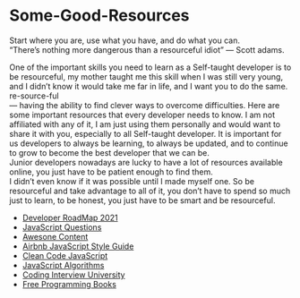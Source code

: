 # Some-Good-Resources

Start where you are, use what you have, and do what you can. <br/>
“There’s nothing more dangerous than a resourceful idiot” — Scott adams.<br/>

One of the important skills you need to learn as a Self-taught developer is to be resourceful, my mother taught me this skill when I was still very young, and I didn’t know it would take me far in life, and I want you to do the same.<br/>
re-source-ful<br/>
— having the ability to find clever ways to overcome difficulties.
Here are some important resources that every developer needs to know.
I am not affiliated with any of it, I am just using them personally and would want to share it with you, especially to all Self-taught developer.
It is important for us developers to always be learning, to always be updated, and to continue to grow to become the best developer that we can be.<br/>
Junior developers nowadays are lucky to have a lot of resources available online, you just have to be patient enough to find them. <br/>
I didn’t even know if it was possible until I made myself one.
So be resourceful and take advantage to all of it, you don’t have to spend so much just to learn, to be honest, you just have to be smart and be resourceful.<br/>

- [Developer RoadMap 2021](https://github.com/NeirouzJbira/developer-roadmap)
- [JavaScript Questions](https://github.com/NeirouzJbira/javascript-questions)
- [Awesone Content](https://github.com/NeirouzJbira/awesome)
- [Airbnb JavaScript Style Guide](https://github.com/NeirouzJbira/javascript)
- [Clean Code JavaScript](https://github.com/NeirouzJbira/clean-code-javascript)
- [JavaScript Algorithms](https://github.com/NeirouzJbira/javascript-algorithms)
- [Coding Interview University](https://github.com/NeirouzJbira/coding-interview-university)
- [Free Programming Books](https://github.com/NeirouzJbira/free-programming-books)
